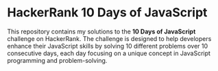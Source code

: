 # HackerRank 10 Days of JavaScript

This repository contains my solutions to the **10 Days of JavaScript** challenge on HackerRank. 
The challenge is designed to help developers enhance their JavaScript skills by solving 10 different problems over 10 consecutive days, each day focusing on a unique concept in JavaScript programming and problem-solving.
